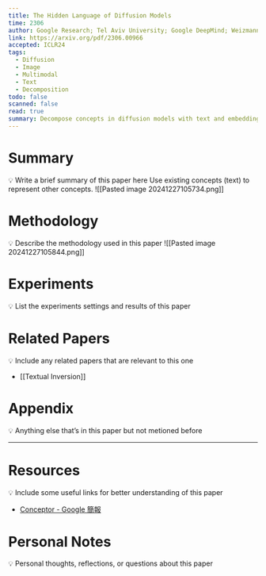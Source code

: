 ```yaml
---
title: The Hidden Language of Diffusion Models
time: 2306
author: Google Research; Tel Aviv University; Google DeepMind; Weizmann Institute
link: https://arxiv.org/pdf/2306.00966
accepted: ICLR24
tags:
  - Diffusion
  - Image
  - Multimodal
  - Text
  - Decomposition
todo: false
scanned: false
read: true
summary: Decompose concepts in diffusion models with text and embedding.
---
```

# Summary
💡 Write a brief summary of this paper here
Use existing concepts (text) to represent other concepts.
![[Pasted image 20241227105734.png]]
# Methodology
💡 Describe the methodology used in this paper
![[Pasted image 20241227105844.png]]
# Experiments
💡 List the experiments settings and results of this paper

# Related Papers
💡 Include any related papers that are relevant to this one
- [[Textual Inversion]]

# Appendix
💡 Anything else that’s in this paper but not metioned before

---
# Resources
💡 Include some useful links for better understanding of this paper
- [Conceptor - Google 簡報](https://docs.google.com/presentation/d/1Sv_OxgXUa4nBRY-1rcUf8buAvECZj1pCcd71NRlrcX8/edit#slide=id.g307fd35e618_0_27)
# Personal Notes
💡 Personal thoughts, reflections, or questions about this paper
